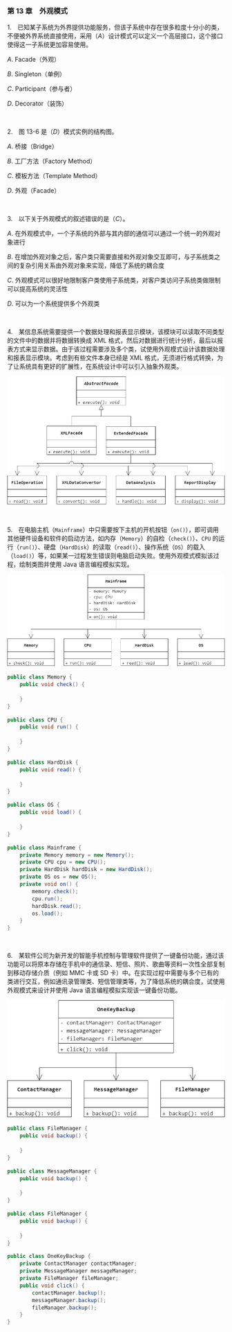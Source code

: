 ### 第 13 章　外观模式
1.　已知某子系统为外界提供功能服务，但该子系统中存在很多粒度十分小的类，不便被外界系统直接使用，采用（$A$）设计模式可以定义一个高层接口，这个接口使得这一子系统更加容易使用。

$A.$ Facade（外观）

$B.$ Singleton（单例）

$C.$ Participant（参与者）

$D.$ Decorator（装饰）

<br/>

2.　图 13-6 是（$D$）模式实例的结构图。

$A.$ 桥接（Bridge）

$B.$ 工厂方法（Factory Method）

$C.$ 模板方法（Template Method）

$D.$ 外观（Facade）

<br/>

3.　以下关于外观模式的叙述错误的是（$C$）。

$A.$ 在外观模式中，一个子系统的外部与其内部的通信可以通过一个统一的外观对象进行

$B.$ 在增加外观对象之后，客户类只需要直接和外观对象交互即可，与子系统类之间的复杂引用关系由外观对象来实现，降低了系统的耦合度

$C.$ 外观模式可以很好地限制客户类使用子系统类，对客户类访问子系统类做限制可以提高系统的灵活性

$D.$ 可以为一个系统提供多个外观类

<br/>

4.　某信息系统需要提供一个数据处理和报表显示模块，该模块可以读取不同类型的文件中的数据并将数据转换成 XML 格式，然后对数据进行统计分析，最后以报表方式来显示数据。由于该过程需要涉及多个类，试使用外观模式设计该数据处理和报表显示模块。考虑到有些文件本身已经是 XML 格式，无须进行格式转换，为了让系统具有更好的扩展性，在系统设计中可以引入抽象外观类。

![](./img/img1.png)

<br/>

5.　在电脑主机（`Mainframe`）中只需要按下主机的开机按钮（`on()`），即可调用其他硬件设备和软件的启动方法，如内存（`Memory`）的自检（`check()`）、`CPU` 的运行（`run()`）、硬盘（`HardDisk`）的读取（`read()`）、操作系统（`OS`）的载入（`load()`）等，如果某一过程发生错误则电脑启动失败。使用外观模式模拟该过程，绘制类图并使用 Java 语言编程模拟实现。

![](./img/img2.png)

```Java
public class Memory {
    public void check() {

    }
}
```

```Java
public class CPU {
    public void run() {

    }
}
```

```Java
public class HardDisk {
    public void read() {

    }
}
```

```Java
public class OS {
    public void load() {

    }
}
```

```Java
public class Mainframe {
    private Memory memory = new Memory();
    private CPU cpu = new CPU();
    private HardDisk hardDisk = new HardDisk();
    private OS os = new OS();
    private void on() {
        memory.check();
        cpu.run();
        hardDisk.read();
        os.load();
    }
}
```

<br/>

6.　某软件公司为新开发的智能手机控制与管理软件提供了一键备份功能，通过该功能可以将原本存储在手机中的通信录、短信、照片、歌曲等资料一次性全部复制到移动存储介质（例如 MMC 卡或 SD 卡）中。在实现过程中需要与多个已有的类进行交互，例如通讯录管理类、短信管理类等，为了降低系统的耦合度，试使用外观模式来设计并使用 Java 语言编程模拟实现该一键备份功能。

![](./img/img3.png)

```Java
public class FileManager {
    public void backup() {

    }
}
```

```Java
public class MessageManager {
    public void backup() {

    }
}
```

```Java
public class FileManager {
    public void backup() {

    }
}
```

```Java
public class OneKeyBackup {
    private ContactManager contactManager;
    private MessageManager messageManager;
    private FileManager fileManager;
    public void click() {
        contactManager.backup();
        messageManager.backup();
        fileManager.backup();
    }
}
```